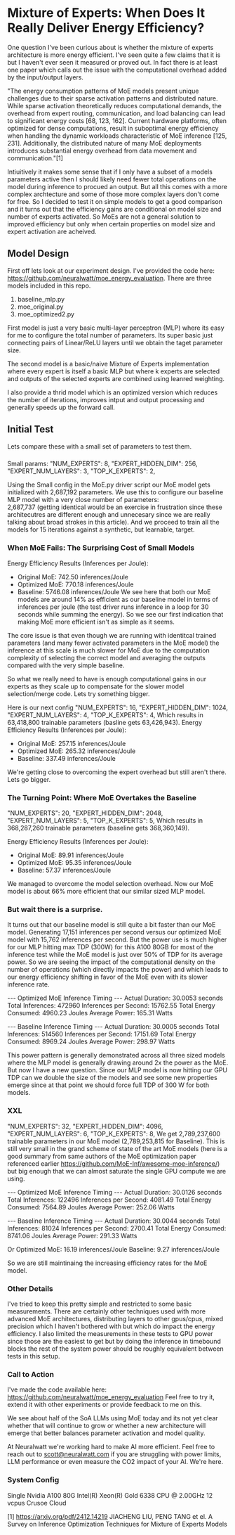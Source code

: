 # Mixture of Experts: When Does It Really Deliver Energy Efficiency?

One question I've been curious about is whether the mixture of experts 
architecture is more energy efficient.  I've seen quite a few claims that
it is but I haven't ever seen it measured or proved out. In fact there is 
at least one paper which calls out the issue with the computational overhead
added by the input/output layers.  

"The energy consumption patterns of MoE models present unique challenges due to their sparse activation patterns
 and distributed nature. While sparse activation theoretically reduces computational demands, the overhead from expert
 routing, communication, and load balancing can lead to significant energy costs [68, 123, 162]. Current hardware
 platforms, often optimized for dense computations, result in suboptimal energy efficiency when handling the dynamic
 workloads characteristic of MoE inference [125, 231]. Additionally, the distributed nature of many MoE deployments
 introduces substantial energy overhead from data movement and communication."[1]

Intiuitively it makes some sense that if I only have a subset of a models parameters
active then I should likely need fewer total operations on the model during
inference to procued an output.  But all this comes with a more complex 
archtecture and some of those more complex layers don't come for free. 
So I decided to test it on simple models to get a good comparison and
it turns out that the efficiency gains are conditional on model size and 
number of experts activated.  So MoEs are not a general solution to improved 
efficiency but only when certain properties on model size and expert 
activation are acheived.

## Model Design 
First off lets look at our experiment design.  I've provided the code here: 
https://github.com/neuralwatt/moe_energy_evaluation.  There are three models
included in this repo.
1. baseline_mlp.py
2. moe_original.py
3. moe_optimized2.py 

First model is just a very basic multi-layer perceptron (MLP) where its easy for me to configure the total 
number of parameters.  Its super basic just connecting pairs of Linear/ReLU layers
until we obtain the taget parameter size.

The second model is a basic/naive Mixture of Experts implementation where every
expert is itself a basic MLP but where k experts are selected and outputs of 
the selected experts are combined using leanred weighting.

I also provide a thrid model which is an optimized version which reduces the number of 
iterations, improves intput and output processing and generally speeds up the forward call.

## Initial Test
Lets compare these with a small set of parameters to test them.
###
Small params:
"NUM_EXPERTS": 8,
"EXPERT_HIDDEN_DIM": 256,
"EXPERT_NUM_LAYERS": 3,
"TOP_K_EXPERTS": 2,

Using the Small config in the MoE.py driver script our MoE model gets initialized with 2,687,192
parameters.  We use this to configure our baseline MLP model with a very close number of parameters:  
2,687,737 (getting identical would be an exercise in frustration since these architecutres are different
enough and unnecesary since we are really talking about broad strokes in this article). And we proceed 
to train all the models for 15 iterations against a synthetic, but learnable, target.

### When MoE Fails: The Surprising Cost of Small Models
Energy Efficiency Results (Inferences per Joule):
- Original MoE: 742.50 inferences/Joule
- Optimized MoE: 770.18 inferences/Joule
- Baseline: 5746.08 inferences/Joule
We see here that both our MoE models are around 14% as efficient as our baseline model in terms of 
inferences per joule (the test driver runs inference in a loop for 30 seconds while summing the energy).
So we see our first indication that making MoE more efficient isn't as simple as it seems.

The core issue is that even though we are running with identitcal trained parameters (and many fewer activated
parameters in the MoE model) the inference at this scale is much slower for MoE due to the computation complexity
of selecting the correct model and averaging the outputs compared with the very simple baseline.

So what we really need to have is enough computational gains in our experts as they scale up to compensate 
for the slower model selection/merge code.  Lets try something bigger.

Here is our next config 
"NUM_EXPERTS": 16,
"EXPERT_HIDDEN_DIM": 1024,
"EXPERT_NUM_LAYERS": 4,
"TOP_K_EXPERTS": 4,
Which results in 63,418,800 trainable parameters (basline gets 63,426,943).
Energy Efficiency Results (Inferences per Joule):
- Original MoE: 257.15 inferences/Joule
- Optimized MoE: 265.32 inferences/Joule
- Baseline: 337.49 inferences/Joule

We're getting close to overcoming the expert overhead but still aren't there.
Lets go bigger.

### The Turning Point: Where MoE Overtakes the Baseline 
"NUM_EXPERTS": 20,
"EXPERT_HIDDEN_DIM": 2048,
"EXPERT_NUM_LAYERS": 5,
"TOP_K_EXPERTS": 5,
Which results in 368,287,260 trainable parameters (baseline gets 368,360,149).

Energy Efficiency Results (Inferences per Joule):
- Original MoE: 89.91 inferences/Joule
- Optimized MoE: 95.35 inferences/Joule
- Baseline: 57.37 inferences/Joule

We managed to overcome the model selection overhead. Now our MoE model is about
66% more efficient that our similar sized MLP model. 

### But wait there is a surprise.
It turns out that our baseline model is still quite a bit faster than our MoE model.
Generating 17,151 inferences per second versus our optimized MoE model with 
15,762 inferences per second.  But the power use is much higher for our MLP hitting
max TDP (300W) for this A100 80GB for most of the inference test while the MoE model is just 
over 50% of TDP for its average power.  So we are seeing the impact of the computational 
density on the number of operations (which directly impacts the power) and which leads
to our energy efficiency shifting in favor of the MoE even with its slower inference rate.

--- Optimized MoE Inference Timing ---
Actual Duration: 30.0053 seconds
Total Inferences: 472960
Inferences per Second: 15762.55
Total Energy Consumed: 4960.23 Joules
Average Power: 165.31 Watts

--- Baseline Inference Timing ---
Actual Duration: 30.0005 seconds
Total Inferences: 514560
Inferences per Second: 17151.69
Total Energy Consumed: 8969.24 Joules
Average Power: 298.97 Watts

This power pattern is generally demonstrated across all three sized models where the MLP 
model is generally drawing around 2x the power as the MoE.  But now I have a new question.
Since our MLP model is now hitting our GPU TDP can we double the size of the models and 
see some new properties emerge since at that point we should force full TDP of 300 W 
for both models.

### XXL 
"NUM_EXPERTS": 32,
"EXPERT_HIDDEN_DIM": 4096,
"EXPERT_NUM_LAYERS": 6,
"TOP_K_EXPERTS": 8,
We get 2,789,237,600 trainable parameters in our MoE model (2,789,253,815 for Baseline).  This is still
very small in the grand scheme of state of the art MoE models (here is a good summary from same authors
of the MoE optimization paper referenced earlier https://github.com/MoE-Inf/awesome-moe-inference/) but 
big enough that we can almost saturate the single GPU compute we are using.

--- Optimized MoE Inference Timing ---
Actual Duration: 30.0126 seconds
Total Inferences: 122496
Inferences per Second: 4081.49
Total Energy Consumed: 7564.89 Joules
Average Power: 252.06 Watts

--- Baseline Inference Timing ---
Actual Duration: 30.0044 seconds
Total Inferences: 81024
Inferences per Second: 2700.41
Total Energy Consumed: 8741.06 Joules
Average Power: 291.33 Watts

Or 
Optimized MoE: 16.19 inferences/Joule
Baseline: 9.27 inferences/Joule

So we are still maintinaing the increasing efficiency rates for the MoE model.

### Other Details
I've tried to keep this pretty simple and restricted to some basic measurements.
There are certainly other techniques used with more advanced MoE architectures, 
distributing layers to other gpus/cpus, mixed precision which I haven't bothered
with but which do impact the energy efficiency.  I also limited the measurements
in these tests to GPU power since those are the easiest to get but by doing the 
inference in timebound blocks the rest of the system power should be roughly 
equivalent between tests in this setup.

### Call to Action
I've made the code available here: https://github.com/neuralwatt/moe_energy_evaluation
Feel free to try it, extend it with other experiments or provide feedback to me on
this.

We see about half of the SoA LLMs using MoE today and its not yet clear whether that 
will continue to grow or whether a new architecture will emerge that better balances
parameter activation and model quality.  

At Neuralwatt we're working hard to make AI more efficient.  Feel free to reach out
to scott@neuralwatt.com if you are struggling with power limits, LLM performance or 
even measure the CO2 impact of your AI.  We're here.

### System Config
Single Nvidia A100 80G
Intel(R) Xeon(R) Gold 6338 CPU @ 2.00GHz 12 vcpus
Crusoe Cloud

[1] https://arxiv.org/pdf/2412.14219 JIACHENG LIU, PENG TANG et el. A Survey on Inference Optimization Techniques for Mixture of Experts Models 